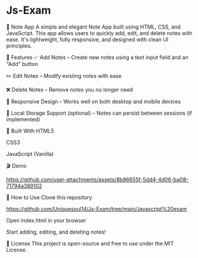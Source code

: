 # Js-Exam
📝 Note App
A simple and elegant Note App built using HTML, CSS, and JavaScript. This app allows users to quickly add, edit, and delete notes with ease. It's lightweight, fully responsive, and designed with clean UI principles.

🚀 Features
✅ Add Notes – Create new notes using a text input field and an "Add" button

✏️ Edit Notes – Modify existing notes with ease

❌ Delete Notes – Remove notes you no longer need

📱 Responsive Design – Works well on both desktop and mobile devices

💾 Local Storage Support (optional) – Notes can persist between sessions (if implemented)

🔧 Built With
HTML5

CSS3

JavaScript (Vanilla)

🎬 Demo


https://github.com/user-attachments/assets/8b86655f-5dd4-4d06-ba08-71794a389102








📂 How to Use
Clone this repository

https://github.com/Uniquesoul14/Js-Exam/tree/main/Javascript%20exam

Open index.html in your browser

Start adding, editing, and deleting notes!

📃 License
This project is open-source and free to use under the MIT License.
